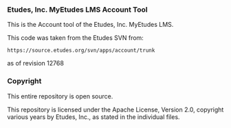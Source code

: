 ### Etudes, Inc. MyEtudes LMS Account Tool

This is the Account tool of the Etudes, Inc. MyEtudes LMS.

This code was taken from the Etudes SVN from:

```https://source.etudes.org/svn/apps/account/trunk```

as of revision 12768

### Copyright

This entire repository is open source.

This repository is licensed under the Apache License, Version 2.0, copyright various years by Etudes, Inc., as stated in the individual files.
